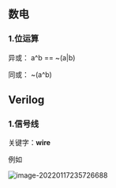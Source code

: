 ## 数电

### 1.位运算

异或： a^b == ~(a|b)

同或： ~(a^b)

## Verilog

### 1.信号线

关键字：**wire**

例如

![image-20220117235726688](C:\Arm\FPGA\Verilog\note\Verilog\image\image-20220117235726688.png)





